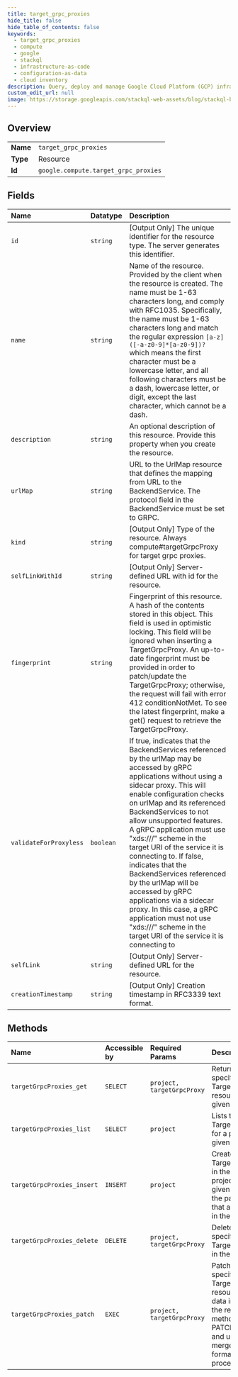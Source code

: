 ```yaml
---
title: target_grpc_proxies
hide_title: false
hide_table_of_contents: false
keywords:
  - target_grpc_proxies
  - compute
  - google    
  - stackql
  - infrastructure-as-code
  - configuration-as-data
  - cloud inventory
description: Query, deploy and manage Google Cloud Platform (GCP) infrastructure and resources using SQL
custom_edit_url: null
image: https://storage.googleapis.com/stackql-web-assets/blog/stackql-blog-post-featured-image.png
---
```

  
    

## Overview
<table><tbody>
<tr><td><b>Name</b></td><td><code>target_grpc_proxies</code></td></tr>
<tr><td><b>Type</b></td><td>Resource</td></tr>
<tr><td><b>Id</b></td><td><code>google.compute.target_grpc_proxies</code></td></tr>
</tbody></table>

## Fields
| Name | Datatype | Description |
|:-----|:---------|:------------|
| `id` | `string` | [Output Only] The unique identifier for the resource type. The server generates this identifier. |
| `name` | `string` | Name of the resource. Provided by the client when the resource is created. The name must be 1-63 characters long, and comply with RFC1035. Specifically, the name must be 1-63 characters long and match the regular expression `[a-z]([-a-z0-9]*[a-z0-9])?` which means the first character must be a lowercase letter, and all following characters must be a dash, lowercase letter, or digit, except the last character, which cannot be a dash. |
| `description` | `string` | An optional description of this resource. Provide this property when you create the resource. |
| `urlMap` | `string` | URL to the UrlMap resource that defines the mapping from URL to the BackendService. The protocol field in the BackendService must be set to GRPC. |
| `kind` | `string` | [Output Only] Type of the resource. Always compute#targetGrpcProxy for target grpc proxies. |
| `selfLinkWithId` | `string` | [Output Only] Server-defined URL with id for the resource. |
| `fingerprint` | `string` | Fingerprint of this resource. A hash of the contents stored in this object. This field is used in optimistic locking. This field will be ignored when inserting a TargetGrpcProxy. An up-to-date fingerprint must be provided in order to patch/update the TargetGrpcProxy; otherwise, the request will fail with error 412 conditionNotMet. To see the latest fingerprint, make a get() request to retrieve the TargetGrpcProxy. |
| `validateForProxyless` | `boolean` | If true, indicates that the BackendServices referenced by the urlMap may be accessed by gRPC applications without using a sidecar proxy. This will enable configuration checks on urlMap and its referenced BackendServices to not allow unsupported features. A gRPC application must use "xds:///" scheme in the target URI of the service it is connecting to. If false, indicates that the BackendServices referenced by the urlMap will be accessed by gRPC applications via a sidecar proxy. In this case, a gRPC application must not use "xds:///" scheme in the target URI of the service it is connecting to |
| `selfLink` | `string` | [Output Only] Server-defined URL for the resource. |
| `creationTimestamp` | `string` | [Output Only] Creation timestamp in RFC3339 text format. |
## Methods
| Name | Accessible by | Required Params | Description |
|:-----|:--------------|:----------------|:------------|
| `targetGrpcProxies_get` | `SELECT` | `project, targetGrpcProxy` | Returns the specified TargetGrpcProxy resource in the given scope. |
| `targetGrpcProxies_list` | `SELECT` | `project` | Lists the TargetGrpcProxies for a project in the given scope. |
| `targetGrpcProxies_insert` | `INSERT` | `project` | Creates a TargetGrpcProxy in the specified project in the given scope using the parameters that are included in the request. |
| `targetGrpcProxies_delete` | `DELETE` | `project, targetGrpcProxy` | Deletes the specified TargetGrpcProxy in the given scope |
| `targetGrpcProxies_patch` | `EXEC` | `project, targetGrpcProxy` | Patches the specified TargetGrpcProxy resource with the data included in the request. This method supports PATCH semantics and uses JSON merge patch format and processing rules. |
